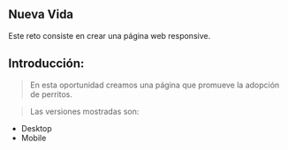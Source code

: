 ## Nueva Vida
Este reto consiste en crear una página web responsive.

## Introducción:
> En esta oportunidad creamos una página que promueve la adopción de perritos.

> Las versiones mostradas son:
* Desktop
* Mobile
